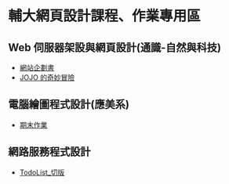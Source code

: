 # 輔大網頁設計課程、作業專用區

## Web 伺服器架設與網頁設計(通識-自然與科技)

- [網站企劃書](https://powerkaifu.github.io/FJU_Web_Design_Course/Web伺服器架設與網頁設計/hw3/)
- [JOJO 的奇妙冒險](https://powerkaifu.github.io/FJU_Web_Design_Course/Web伺服器架設與網頁設計/hw4/)

## 電腦繪圖程式設計(應美系)

- [期末作業](https://powerkaifu.github.io/FJU_Web_Design_Course/電腦繪圖程式設計/hw3-期末作業/)

## 網路服務程式設計

- [TodoList\_切版](https://powerkaifu.github.io/FJU_Web_Design_Course/網路服務程式設計/todolist/)
